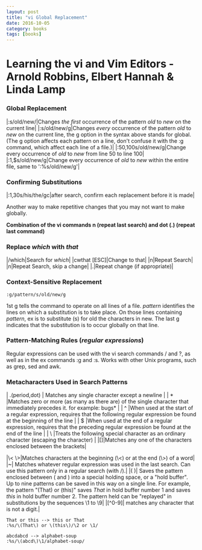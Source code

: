 ```yaml
---
layout: post
title: "vi Global Replacement"
date: 2016-10-05
category: books
tags: [books]
---
```

# Learning the vi and Vim Editors - Arnold Robbins, Elbert Hannah & Linda Lamp

### Global Replacement

|:s/old/new/|Changes *the first* occurrence of the pattern *old* to *new* on the current line|
|:s/old/new/g|Changes *every* occurrence of the pattern *old* to *new* on the current line, the g option in the syntax above stands for global.(The g option affects each pattern on a line, don't confuse it with the :g command, which affect each line of a file.)|
|:50,100s/old/new/g|Change every occurrence of *old* to *new* from line 50 to line 100|
|:1,$s/old/new/g|Change every occurrence of *old* to *new* within the entire file, same to ':%s/old/new/g'|

### Confirming Substitutions

|:1,30s/his/the/gc|after search, confirm each replacement before it is made|

Another way to make repetitive changes that you may not want to make globally.

**Combination of the vi commands n (repeat last search) and dot (.) (repeat last command)**

### Replace *which* with *that* 

|/which|Search for *which*|
|cwthat [ESC]|Change to that|
|n|Repeat Search|
|n|Repeat Search, skip a change|
|.|Repeat change (if appropriate)|

### Context-Sensitive Replacement

    :g/pattern/s/old/new/g

1st g tells the command to operate on all lines of a file. 
*pattern* identifies the lines on which a substitution is to take place.
On those lines containing *pattern*, ex is to substitute (s) for old the characters in new.
The last g indicates that the substitution is to occur globally on that line.

### Pattern-Matching Rules (*regular expressions*)

Regular expressions can be used with the vi search commands / and ?, as well as in the ex commands :g and :s.
Works with other Unix programs, such as grep, sed and awk.

### Metacharacters Used in Search Patterns

| \.(period,dot) | Matches any single character except a newline |
| * |Matches zero or more (as many as there are) of the single character that immediately precedes it. for example: bugs* |
| ^ |When used at the start of a regular expression, requires that the following regular expression be found at the beginning of the line |
| $ |When used at the end of a regular expression, requires that the preceding regular expression be found at the end of the line |
| \ |Treats the following special character as an ordinary character (escaping the character) |
|[]|Matches any one of the characters enclosed between the brackets|

|\\< \\>|Matches characters at the beginning (\\<) or at the end (\\>) of a word|
|~| Matches whatever regular expression was used in the last search. Can use this pattern only in a regular search (with /).|
|\( \)| Saves the pattern enclosed between \( and \) into a special holding space, or a "hold buffer". Up to nine patterns can be saved in this way on a single line. For example, the pattern "\(That) or \(this\)" saves *That* in hold buffer number 1 and saves *this* in hold buffer number 2. The pattern held can be "replayed" in substitutions by the sequences \1 to \9|
|[^0-9]| matches any character that is not a digit.|

    That or this --> this or That
    :%s/\(That\) or \(this\)/\2 or \1/

    abcdabcd --> alphabet-soup
    :%s/\(abcd\)\1/alphabet-soup/

